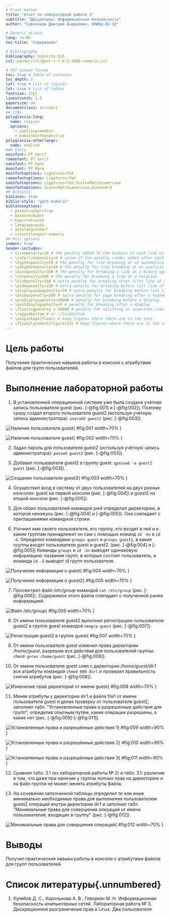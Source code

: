 ```yaml
---
# Front matter
title: "Отчет по лабораторной работе 3"
subtitle: "Дисциплина: Информационная безопасность"
author: "Савченков Дмитрий Андреевич, НПИбд-02-18"

# Generic otions
lang: ru-RU
toc-title: "Содержание"

# Bibliography
bibliography: bib/cite.bib
csl: pandoc/csl/gost-r-7-0-5-2008-numeric.csl

# Pdf output format
toc: true # Table of contents
toc_depth: 2
lof: true # List of figures
lot: true # List of tables
fontsize: 12pt
linestretch: 1.5
papersize: a4
documentclass: scrreprt
## I18n
polyglossia-lang:
  name: russian
  options:
	- spelling=modern
	- babelshorthands=true
polyglossia-otherlangs:
  name: english
### Fonts
mainfont: PT Serif
romanfont: PT Serif
sansfont: PT Sans
monofont: PT Mono
mainfontoptions: Ligatures=TeX
romanfontoptions: Ligatures=TeX
sansfontoptions: Ligatures=TeX,Scale=MatchLowercase
monofontoptions: Scale=MatchLowercase,Scale=0.9
## Biblatex
biblatex: true
biblio-style: "gost-numeric"
biblatexoptions:
  - parentracker=true
  - backend=biber
  - hyperref=auto
  - language=auto
  - autolang=other*
  - citestyle=gost-numeric
## Misc options
indent: true
header-includes:
  - \linepenalty=10 # the penalty added to the badness of each line within a paragraph (no associated penalty node) Increasing the value makes tex try to have fewer lines in the paragraph.
  - \interlinepenalty=0 # value of the penalty (node) added after each line of a paragraph.
  - \hyphenpenalty=50 # the penalty for line breaking at an automatically inserted hyphen
  - \exhyphenpenalty=50 # the penalty for line breaking at an explicit hyphen
  - \binoppenalty=700 # the penalty for breaking a line at a binary operator
  - \relpenalty=500 # the penalty for breaking a line at a relation
  - \clubpenalty=150 # extra penalty for breaking after first line of a paragraph
  - \widowpenalty=150 # extra penalty for breaking before last line of a paragraph
  - \displaywidowpenalty=50 # extra penalty for breaking before last line before a display math
  - \brokenpenalty=100 # extra penalty for page breaking after a hyphenated line
  - \predisplaypenalty=10000 # penalty for breaking before a display
  - \postdisplaypenalty=0 # penalty for breaking after a display
  - \floatingpenalty = 20000 # penalty for splitting an insertion (can only be split footnote in standard LaTeX)
  - \raggedbottom # or \flushbottom
  - \usepackage{float} # keep figures where there are in the text
  - \floatplacement{figure}{H} # keep figures where there are in the text
---
```


# Цель работы

Получение практических навыков работы в консоли с атрибутами файлов для групп пользователей.

# Выполнение лабораторной работы

1. В установленной операционной системе уже была создана учётная запись пользователя guest (рис. [-@fig:001] и [-@fig:002]). Поэтому сразу создал второго 
пользователя guest2 (используя учётную запись администратора): `useradd guest2` (рис. [-@fig:003]).

![Наличие пользователя guest](image/1.png){ #fig:001 width=70% }

![Наличие пользователя guest](image/2.png){ #fig:002 width=70% }

2. Задал пароль для пользователя guest2 (используя учётную запись администратора): `passwd guest2` (рис. [-@fig:003]).

3. Добавил пользователя guest2 в группу guest: `gpasswd -a guest2 guest` (рис. [-@fig:003]).

![Создание пользователя guest2](image/3.png){ #fig:003 width=70% }

4. Осуществил вход в систему от двух пользователей на двух разных консолях: guest на первой консоли (рис. [-@fig:004]) и guest2 на второй консоли (рис. 
[-@fig:005]).

5. Для обоих пользователей командой pwd определил директорию, в которой нахожусь (рис. [-@fig:004] и [-@fig:005]). Она совпадает с приглашениями командной 
строки.

6. Уточнил имя своего пользователя, его группу, кто входит в неё и к каким группам принадлежит он сам с помощью команд `id -Gn` и `id -G`. Определил 
командами `groups guest` и `groups guest2`, в какие группы входят пользователи guest и guest2. (рис. [-@fig:004] и [-@fig:005]) Команды `groups` и `id -Gn` 
выводят одинаковую информацию: названия групп, в которых состоит пользователь, а команда `id -G` выводит id групп пользователя.

![Получение информации о guest](image/4.png){ #fig:004 width=70% }

![Получение информации о guest2](image/5.png){ #fig:005 width=70% }

7. Просмотрел файл */etc/group* командой `cat /etc/group` (рис. [-@fig:006]). Содержимое этого файла совпадает с полученной ранее информацией.

![Файл */etc/group*](image/6.png){ #fig:006 width=70% }

8. От имени пользователя guest2 выполнил регистрацию пользователя guest2 в группе guest командой `newgrp guest` (рис. [-@fig:007]).

![Регистрация guest2 в группе guest](image/7.png){ #fig:007 width=70% }

9. От имени пользователя guest изменил права директории */home/guest*, разрешив все действия для пользователей группы: `chmod g+rwx /home/guest` (рис. 
[-@fig:008]).

10. От имени пользователя guest снял с директории */home/guest/dir1* все атрибуты командой `chmod 000 dirl` и проверил правильность снятия атрибутов (рис. 
[-@fig:008]).

![Изменение прав директорий от имени guest](image/8.png){ #fig:008 width=70% }

11. Меняя атрибуты у директории dir1 и файла file1 от имени пользователя guest и делая проверку от пользователя guest2, заполнил табл. "Установленные права 
и разрешенные действия для групп", определив опытным путём, какие операции разрешены, а какие нет (рис. [-@fig:009]-[-@fig:011]).

![Установленные права и разрешённые действия 1](image/9.png){ #fig:009 width=90% }

![Установленные права и разрешённые действия 2](image/10.png){ #fig:010 width=90% }

![Установленные права и разрешённые действия 3](image/11.png){ #fig:011 width=90% }

12. Сравнил табл. 2.1 (из лабораторной работы № 2) и табл. 3.1: различие в том, что даже при наличии у группы полных прав на директорию и на файл группа не 
может менять атрибуты файла.

13. На основании заполненной таблицы определил те или иные минимально необходимые права для выполнения пользователем guest2 операций внутри директории dir1 
и заполнил табл. "Минимальные права для совершения операций от имени пользователей, входящих в группу" (рис. [-@fig:012]).

![Минимальные права для совершения операций](image/12.png){ #fig:012 width=70% }

# Выводы

Получил практические навыки работы в консоли с атрибутами файлов для групп пользователей.

# Список литературы{.unnumbered}

1. Кулябов Д. С., Королькова А. В., Геворкян М. Н. Информационная безопасность компьютерных сетей. Лабораторная работа № 3. Дискреционное разграничение прав 
в Linux. Два пользователя